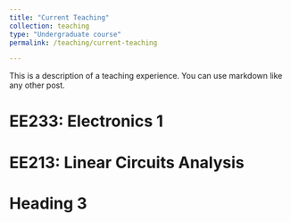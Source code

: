 ```yaml
---
title: "Current Teaching"
collection: teaching
type: "Undergraduate course"
permalink: /teaching/current-teaching

---
```


This is a description of a teaching experience. You can use markdown like any other post.

EE233: Electronics 1
======

EE213: Linear Circuits Analysis
======

Heading 3
======